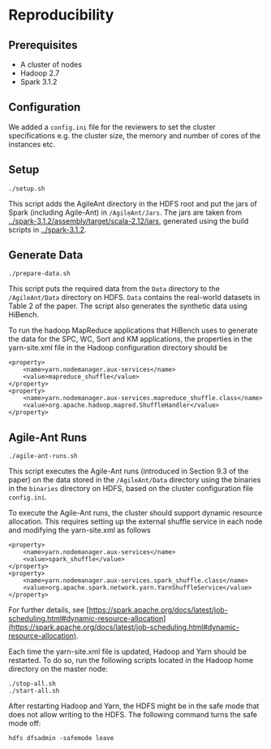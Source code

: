 # Reproducibility


## Prerequisites
- A cluster of nodes
- Hadoop 2.7
- Spark 3.1.2

## Configuration

We added a `config.ini` file for the reviewers to set the cluster specifications e.g. the cluster size, the memory and number of cores of the instances etc. 

## Setup
    ./setup.sh

This script adds the AgileAnt directory in the HDFS root and put the jars of Spark (including Agile-Ant) in `/AgileAnt/Jars`. The jars are taken from [../spark-3.1.2/assembly/target/scala-2.12/jars](../spark-3.1.2/assembly/target/scala-2.12/jars), generated using the build scripts in [../spark-3.1.2](../spark-3.1.2).

## Generate Data
    ./prepare-data.sh

This script puts the required data from the `Data` directory to the `/AgileAnt/Data` directory on HDFS. `Data` contains the real-world datasets in Table 2 of the paper. The script also generates the synthetic data using HiBench.

To run the hadoop MapReduce applications that HiBench uses to generate the data for the SPC, WC, Sort and KM applications, the properties in the yarn-site.xml file in the Hadoop configuration directory should be

	<property>
		<name>yarn.nodemanager.aux-services</name>
		<value>mapreduce_shuffle</value>
	</property>
	<property>
		<name>yarn.nodemanager.aux-services.mapreduce_shuffle.class</name>
		<value>org.apache.hadoop.mapred.ShuffleHandler</value>
	</property>

## Agile-Ant Runs
    ./agile-ant-runs.sh

This script executes the Agile-Ant runs (introduced in Section 9.3 of the paper) on the data stored in the `/AgileAnt/Data` directory using the binaries in the `binaries` directory on HDFS, based on the cluster configuration file `config.ini`.

To execute the Agile-Ant runs, the cluster should support dynamic resource allocation. This requires setting up the external shuffle service in each node and modifying the yarn-site.xml as follows

	<property>
		<name>yarn.nodemanager.aux-services</name>
		<value>spark_shuffle</value>
	</property>
	<property>
		<name>yarn.nodemanager.aux-services.spark_shuffle.class</name>
		<value>org.apache.spark.network.yarn.YarnShuffleService</value>
	</property>

For further details, see [https://spark.apache.org/docs/latest/job-scheduling.html#dynamic-resource-allocation](https://spark.apache.org/docs/latest/job-scheduling.html#dynamic-resource-allocation).

Each time the yarn-site.xml file is updated, Hadoop and Yarn should be restarted. To do so, run the following scripts located in the Hadoop home directory on the master node:

    ./stop-all.sh
    ./start-all.sh

After restarting Hadoop and Yarn, the HDFS might be in the safe mode that does not allow writing to the HDFS. The following command turns the safe mode off:

    hdfs dfsadmin -safemode leave